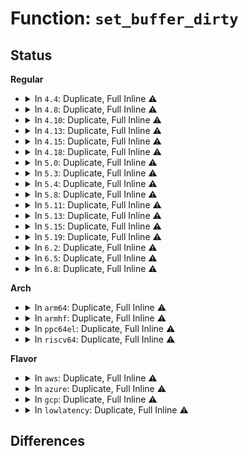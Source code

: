 # Function: <code>set_buffer_dirty</code>

## Status
<b>Regular</b>
<ul>
<li>
<details>
<summary>In <code>4.4</code>: Duplicate, Full Inline ⚠️</summary>

**Collision:** Static Duplication

**Inline:** Full

**Transformation:** False

**Instances:**

```
In fs/buffer.c (ffffffff8124294d)
Location: include/linux/buffer_head.h:117
Inline: True
Inline callers:
  - fs/buffer.c:__set_page_dirty_buffers
  - fs/buffer.c:create_empty_buffers
```
```
In fs/jbd2/commit.c (ffffffff812ea60a)
Location: include/linux/buffer_head.h:117
Inline: True
Inline callers:
  - fs/jbd2/commit.c:jbd2_journal_commit_transaction
```
```
In fs/jbd2/revoke.c (ffffffff812ed6c4)
Location: include/linux/buffer_head.h:117
Inline: True
```
```
In fs/jbd2/journal.c (ffffffff812f2da5)
Location: include/linux/buffer_head.h:117
Inline: True
Inline callers:
  - fs/jbd2/journal.c:jbd2_journal_write_metadata_buffer
```
</details>
</li>
<li>
<details>
<summary>In <code>4.8</code>: Duplicate, Full Inline ⚠️</summary>

**Collision:** Static Duplication

**Inline:** Full

**Transformation:** False

**Instances:**

```
In fs/buffer.c (ffffffff8126b9fa)
Location: include/linux/buffer_head.h:117
Inline: True
Inline callers:
  - fs/buffer.c:create_empty_buffers
  - fs/buffer.c:__set_page_dirty_buffers
```
```
In fs/jbd2/commit.c (ffffffff813181c9)
Location: include/linux/buffer_head.h:117
Inline: True
Inline callers:
  - fs/jbd2/commit.c:jbd2_journal_commit_transaction
```
```
In fs/jbd2/revoke.c (ffffffff8131b0ea)
Location: include/linux/buffer_head.h:117
Inline: True
```
```
In fs/jbd2/journal.c (ffffffff81320775)
Location: include/linux/buffer_head.h:117
Inline: True
Inline callers:
  - fs/jbd2/journal.c:jbd2_journal_write_metadata_buffer
```
</details>
</li>
<li>
<details>
<summary>In <code>4.10</code>: Duplicate, Full Inline ⚠️</summary>

**Collision:** Static Duplication

**Inline:** Full

**Transformation:** False

**Instances:**

```
In fs/buffer.c (ffffffff8127eb3a)
Location: include/linux/buffer_head.h:117
Inline: True
Inline callers:
  - fs/buffer.c:create_empty_buffers
  - fs/buffer.c:__set_page_dirty_buffers
```
```
In fs/jbd2/commit.c (ffffffff8132e1b6)
Location: include/linux/buffer_head.h:117
Inline: True
Inline callers:
  - fs/jbd2/commit.c:jbd2_journal_commit_transaction
```
```
In fs/jbd2/revoke.c (ffffffff813310ca)
Location: include/linux/buffer_head.h:117
Inline: True
```
```
In fs/jbd2/journal.c (ffffffff81336618)
Location: include/linux/buffer_head.h:117
Inline: True
Inline callers:
  - fs/jbd2/journal.c:jbd2_journal_write_metadata_buffer
```
</details>
</li>
<li>
<details>
<summary>In <code>4.13</code>: Duplicate, Full Inline ⚠️</summary>

**Collision:** Static Duplication

**Inline:** Full

**Transformation:** False

**Instances:**

```
In fs/buffer.c (ffffffff8128ca26)
Location: include/linux/buffer_head.h:117
Inline: True
Inline callers:
  - fs/buffer.c:create_empty_buffers
  - fs/buffer.c:__set_page_dirty_buffers
```
```
In fs/jbd2/commit.c (ffffffff813433cc)
Location: include/linux/buffer_head.h:117
Inline: True
Inline callers:
  - fs/jbd2/commit.c:jbd2_journal_commit_transaction
```
```
In fs/jbd2/revoke.c (ffffffff8134602a)
Location: include/linux/buffer_head.h:117
Inline: True
```
```
In fs/jbd2/journal.c (ffffffff8134b2a8)
Location: include/linux/buffer_head.h:117
Inline: True
Inline callers:
  - fs/jbd2/journal.c:jbd2_journal_write_metadata_buffer
```
</details>
</li>
<li>
<details>
<summary>In <code>4.15</code>: Duplicate, Full Inline ⚠️</summary>

**Collision:** Static Duplication

**Inline:** Full

**Transformation:** False

**Instances:**

```
In fs/buffer.c (ffffffff812aef79)
Location: include/linux/buffer_head.h:118
Inline: True
Inline callers:
  - fs/buffer.c:create_empty_buffers
  - fs/buffer.c:__set_page_dirty_buffers
```
```
In fs/jbd2/commit.c (ffffffff81367a11)
Location: include/linux/buffer_head.h:118
Inline: True
Inline callers:
  - fs/jbd2/commit.c:jbd2_journal_commit_transaction
```
```
In fs/jbd2/revoke.c (ffffffff8136a6bc)
Location: include/linux/buffer_head.h:118
Inline: True
```
```
In fs/jbd2/journal.c (ffffffff8136f94b)
Location: include/linux/buffer_head.h:118
Inline: True
Inline callers:
  - fs/jbd2/journal.c:jbd2_journal_write_metadata_buffer
```
</details>
</li>
<li>
<details>
<summary>In <code>4.18</code>: Duplicate, Full Inline ⚠️</summary>

**Collision:** Static Duplication

**Inline:** Full

**Transformation:** False

**Instances:**

```
In fs/buffer.c (ffffffff812d743d)
Location: include/linux/buffer_head.h:121
Inline: True
Inline callers:
  - fs/buffer.c:create_empty_buffers
  - fs/buffer.c:__set_page_dirty_buffers
```
```
In fs/jbd2/commit.c (ffffffff813960aa)
Location: include/linux/buffer_head.h:121
Inline: True
Inline callers:
  - fs/jbd2/commit.c:jbd2_journal_commit_transaction
```
```
In fs/jbd2/revoke.c (ffffffff81398c26)
Location: include/linux/buffer_head.h:121
Inline: True
```
```
In fs/jbd2/journal.c (ffffffff8139de4a)
Location: include/linux/buffer_head.h:121
Inline: True
Inline callers:
  - fs/jbd2/journal.c:jbd2_journal_write_metadata_buffer
```
</details>
</li>
<li>
<details>
<summary>In <code>5.0</code>: Duplicate, Full Inline ⚠️</summary>

**Collision:** Static Duplication

**Inline:** Full

**Transformation:** False

**Instances:**

```
In fs/buffer.c (ffffffff812ec94d)
Location: include/linux/buffer_head.h:121
Inline: True
Inline callers:
  - fs/buffer.c:create_empty_buffers
  - fs/buffer.c:__set_page_dirty_buffers
```
```
In fs/jbd2/commit.c (ffffffff813aee00)
Location: include/linux/buffer_head.h:121
Inline: True
Inline callers:
  - fs/jbd2/commit.c:jbd2_journal_commit_transaction
```
```
In fs/jbd2/revoke.c (ffffffff813b1996)
Location: include/linux/buffer_head.h:121
Inline: True
```
```
In fs/jbd2/journal.c (ffffffff813b6bba)
Location: include/linux/buffer_head.h:121
Inline: True
Inline callers:
  - fs/jbd2/journal.c:jbd2_journal_write_metadata_buffer
```
</details>
</li>
<li>
<details>
<summary>In <code>5.3</code>: Duplicate, Full Inline ⚠️</summary>

**Collision:** Static Duplication

**Inline:** Full

**Transformation:** False

**Instances:**

```
In fs/buffer.c (ffffffff8130e114)
Location: include/linux/buffer_head.h:121
Inline: True
Inline callers:
  - fs/buffer.c:create_empty_buffers
  - fs/buffer.c:__set_page_dirty_buffers
```
```
In fs/jbd2/commit.c (ffffffff813d92ed)
Location: include/linux/buffer_head.h:121
Inline: True
Inline callers:
  - fs/jbd2/commit.c:jbd2_journal_commit_transaction
```
```
In fs/jbd2/revoke.c (ffffffff813dbfc4)
Location: include/linux/buffer_head.h:121
Inline: True
```
```
In fs/jbd2/journal.c (ffffffff813e12a2)
Location: include/linux/buffer_head.h:121
Inline: True
Inline callers:
  - fs/jbd2/journal.c:jbd2_journal_write_metadata_buffer
```
</details>
</li>
<li>
<details>
<summary>In <code>5.4</code>: Duplicate, Full Inline ⚠️</summary>

**Collision:** Static Duplication

**Inline:** Full

**Transformation:** False

**Instances:**

```
In fs/buffer.c (ffffffff81321134)
Location: include/linux/buffer_head.h:121
Inline: True
Inline callers:
  - fs/buffer.c:create_empty_buffers
  - fs/buffer.c:__set_page_dirty_buffers
```
```
In fs/jbd2/commit.c (ffffffff813f32e6)
Location: include/linux/buffer_head.h:121
Inline: True
Inline callers:
  - fs/jbd2/commit.c:jbd2_journal_commit_transaction
```
```
In fs/jbd2/revoke.c (ffffffff813f6017)
Location: include/linux/buffer_head.h:121
Inline: True
```
```
In fs/jbd2/journal.c (ffffffff813fb2f2)
Location: include/linux/buffer_head.h:121
Inline: True
Inline callers:
  - fs/jbd2/journal.c:jbd2_journal_write_metadata_buffer
```
</details>
</li>
<li>
<details>
<summary>In <code>5.8</code>: Duplicate, Full Inline ⚠️</summary>

**Collision:** Static Duplication

**Inline:** Full

**Transformation:** False

**Instances:**

```
In fs/buffer.c (ffffffff8135ac12)
Location: include/linux/buffer_head.h:121
Inline: True
Inline callers:
  - fs/buffer.c:create_empty_buffers
  - fs/buffer.c:__set_page_dirty_buffers
```
```
In fs/jbd2/commit.c (ffffffff81440991)
Location: include/linux/buffer_head.h:121
Inline: True
Inline callers:
  - fs/jbd2/commit.c:jbd2_journal_commit_transaction
```
```
In fs/jbd2/revoke.c (ffffffff81443497)
Location: include/linux/buffer_head.h:121
Inline: True
```
```
In fs/jbd2/journal.c (ffffffff81448a5e)
Location: include/linux/buffer_head.h:121
Inline: True
Inline callers:
  - fs/jbd2/journal.c:jbd2_journal_write_metadata_buffer
```
</details>
</li>
<li>
<details>
<summary>In <code>5.11</code>: Duplicate, Full Inline ⚠️</summary>

**Collision:** Static Duplication

**Inline:** Full

**Transformation:** False

**Instances:**

```
In fs/buffer.c (ffffffff81368a52)
Location: include/linux/buffer_head.h:121
Inline: True
Inline callers:
  - fs/buffer.c:create_empty_buffers
  - fs/buffer.c:__set_page_dirty_buffers
```
```
In fs/ext4/fast_commit.c (ffffffff81454294)
Location: include/linux/buffer_head.h:121
Inline: True
Inline callers:
  - fs/ext4/fast_commit.c:ext4_fc_submit_bh
```
```
In fs/jbd2/commit.c (ffffffff8145cbbf)
Location: include/linux/buffer_head.h:121
Inline: True
Inline callers:
  - fs/jbd2/commit.c:jbd2_journal_commit_transaction
```
```
In fs/jbd2/revoke.c (ffffffff8145f577)
Location: include/linux/buffer_head.h:121
Inline: True
```
```
In fs/jbd2/journal.c (ffffffff8146565b)
Location: include/linux/buffer_head.h:121
Inline: True
Inline callers:
  - fs/jbd2/journal.c:jbd2_journal_write_metadata_buffer
```
</details>
</li>
<li>
<details>
<summary>In <code>5.13</code>: Duplicate, Full Inline ⚠️</summary>

**Collision:** Static Duplication

**Inline:** Full

**Transformation:** False

**Instances:**

```
In fs/buffer.c (ffffffff8136ff0f)
Location: include/linux/buffer_head.h:121
Inline: True
Inline callers:
  - fs/buffer.c:create_empty_buffers
  - fs/buffer.c:__set_page_dirty_buffers
```
```
In fs/ext4/fast_commit.c (ffffffff81459bc4)
Location: include/linux/buffer_head.h:121
Inline: True
Inline callers:
  - fs/ext4/fast_commit.c:ext4_fc_submit_bh
```
```
In fs/jbd2/commit.c (ffffffff81462258)
Location: include/linux/buffer_head.h:121
Inline: True
Inline callers:
  - fs/jbd2/commit.c:jbd2_journal_commit_transaction
```
```
In fs/jbd2/revoke.c (ffffffff81464de7)
Location: include/linux/buffer_head.h:121
Inline: True
```
```
In fs/jbd2/journal.c (ffffffff8146adab)
Location: include/linux/buffer_head.h:121
Inline: True
Inline callers:
  - fs/jbd2/journal.c:jbd2_journal_write_metadata_buffer
```
</details>
</li>
<li>
<details>
<summary>In <code>5.15</code>: Duplicate, Full Inline ⚠️</summary>

**Collision:** Static Duplication

**Inline:** Full

**Transformation:** False

**Instances:**

```
In fs/buffer.c (ffffffff813bea72)
Location: include/linux/buffer_head.h:121
Inline: True
Inline callers:
  - fs/buffer.c:create_empty_buffers
  - fs/buffer.c:__set_page_dirty_buffers
```
```
In fs/ext4/fast_commit.c (ffffffff814adcb4)
Location: include/linux/buffer_head.h:121
Inline: True
Inline callers:
  - fs/ext4/fast_commit.c:ext4_fc_submit_bh
```
```
In fs/jbd2/commit.c (ffffffff814b774e)
Location: include/linux/buffer_head.h:121
Inline: True
Inline callers:
  - fs/jbd2/commit.c:jbd2_journal_commit_transaction
```
```
In fs/jbd2/revoke.c (ffffffff814ba737)
Location: include/linux/buffer_head.h:121
Inline: True
```
```
In fs/jbd2/journal.c (ffffffff814c15bb)
Location: include/linux/buffer_head.h:121
Inline: True
Inline callers:
  - fs/jbd2/journal.c:jbd2_journal_write_metadata_buffer
```
</details>
</li>
<li>
<details>
<summary>In <code>5.19</code>: Duplicate, Full Inline ⚠️</summary>

**Collision:** Static Duplication

**Inline:** Full

**Transformation:** False

**Instances:**

```
In fs/buffer.c (ffffffff8144540c)
Location: include/linux/buffer_head.h:120
Inline: True
Inline callers:
  - fs/buffer.c:create_empty_buffers
  - fs/buffer.c:block_dirty_folio
```
```
In fs/ext4/fast_commit.c (ffffffff81535ba3)
Location: include/linux/buffer_head.h:120
Inline: True
Inline callers:
  - fs/ext4/fast_commit.c:ext4_fc_submit_bh
```
```
In fs/jbd2/commit.c (ffffffff815412a0)
Location: include/linux/buffer_head.h:120
Inline: True
Inline callers:
  - fs/jbd2/commit.c:jbd2_journal_commit_transaction
```
```
In fs/jbd2/revoke.c (ffffffff815444da)
Location: include/linux/buffer_head.h:120
Inline: True
```
```
In fs/jbd2/journal.c (ffffffff8154bf74)
Location: include/linux/buffer_head.h:120
Inline: True
Inline callers:
  - fs/jbd2/journal.c:jbd2_journal_write_metadata_buffer
```
</details>
</li>
<li>
<details>
<summary>In <code>6.2</code>: Duplicate, Full Inline ⚠️</summary>

**Collision:** Static Duplication

**Inline:** Full

**Transformation:** False

**Instances:**

```
In fs/buffer.c (ffffffff814d4c8c)
Location: include/linux/buffer_head.h:121
Inline: True
Inline callers:
  - fs/buffer.c:create_empty_buffers
  - fs/buffer.c:block_dirty_folio
```
```
In fs/ext4/page-io.c (ffffffff815a4595)
Location: include/linux/buffer_head.h:121
Inline: True
Inline callers:
  - fs/ext4/page-io.c:ext4_bio_write_page
```
```
In fs/ext4/fast_commit.c (ffffffff815d4053)
Location: include/linux/buffer_head.h:121
Inline: True
Inline callers:
  - fs/ext4/fast_commit.c:ext4_fc_submit_bh
```
```
In fs/jbd2/commit.c (ffffffff815dfd59)
Location: include/linux/buffer_head.h:121
Inline: True
Inline callers:
  - fs/jbd2/commit.c:jbd2_journal_commit_transaction
```
```
In fs/jbd2/revoke.c (ffffffff815e350a)
Location: include/linux/buffer_head.h:121
Inline: True
```
```
In fs/jbd2/journal.c (ffffffff815ebd44)
Location: include/linux/buffer_head.h:121
Inline: True
Inline callers:
  - fs/jbd2/journal.c:jbd2_journal_write_metadata_buffer
```
</details>
</li>
<li>
<details>
<summary>In <code>6.5</code>: Duplicate, Full Inline ⚠️</summary>

**Collision:** Static Duplication

**Inline:** Full

**Transformation:** False

**Instances:**

```
In fs/buffer.c (ffffffff81509f20)
Location: include/linux/buffer_head.h:124
Inline: True
Inline callers:
  - fs/buffer.c:folio_create_empty_buffers
  - fs/buffer.c:block_dirty_folio
```
```
In fs/ext4/page-io.c (ffffffff815daed9)
Location: include/linux/buffer_head.h:124
Inline: True
Inline callers:
  - fs/ext4/page-io.c:ext4_bio_write_folio
```
```
In fs/ext4/fast_commit.c (ffffffff8160bc33)
Location: include/linux/buffer_head.h:124
Inline: True
Inline callers:
  - fs/ext4/fast_commit.c:ext4_fc_submit_bh
```
```
In fs/jbd2/commit.c (ffffffff81617700)
Location: include/linux/buffer_head.h:124
Inline: True
Inline callers:
  - fs/jbd2/commit.c:jbd2_journal_commit_transaction
```
```
In fs/jbd2/revoke.c (ffffffff8161acca)
Location: include/linux/buffer_head.h:124
Inline: True
```
```
In fs/jbd2/journal.c (ffffffff81623824)
Location: include/linux/buffer_head.h:124
Inline: True
Inline callers:
  - fs/jbd2/journal.c:jbd2_journal_write_metadata_buffer
```
</details>
</li>
<li>
<details>
<summary>In <code>6.8</code>: Duplicate, Full Inline ⚠️</summary>

**Collision:** Static Duplication

**Inline:** Full

**Transformation:** False

**Instances:**

```
In fs/buffer.c (ffffffff8153ed4d)
Location: include/linux/buffer_head.h:122
Inline: True
Inline callers:
  - fs/buffer.c:create_empty_buffers
  - fs/buffer.c:block_dirty_folio
```
```
In fs/ext4/page-io.c (ffffffff816136fd)
Location: include/linux/buffer_head.h:122
Inline: True
Inline callers:
  - fs/ext4/page-io.c:ext4_bio_write_folio
```
```
In fs/ext4/fast_commit.c (ffffffff816449f3)
Location: include/linux/buffer_head.h:122
Inline: True
Inline callers:
  - fs/ext4/fast_commit.c:ext4_fc_submit_bh
```
```
In fs/jbd2/commit.c (ffffffff8165054c)
Location: include/linux/buffer_head.h:122
Inline: True
Inline callers:
  - fs/jbd2/commit.c:jbd2_journal_commit_transaction
```
```
In fs/jbd2/revoke.c (ffffffff81653bea)
Location: include/linux/buffer_head.h:122
Inline: True
```
```
In fs/jbd2/journal.c (ffffffff8165c7a9)
Location: include/linux/buffer_head.h:122
Inline: True
Inline callers:
  - fs/jbd2/journal.c:jbd2_journal_write_metadata_buffer
```
</details>
</li>
</ul>
<b>Arch</b>
<ul>
<li>
<details>
<summary>In <code>arm64</code>: Duplicate, Full Inline ⚠️</summary>

**Collision:** Static Duplication

**Inline:** Full

**Transformation:** False

**Instances:**

```
In fs/buffer.c (ffff8000103d93fc)
Location: include/linux/buffer_head.h:121
Inline: True
Inline callers:
  - fs/buffer.c:create_empty_buffers
  - fs/buffer.c:__set_page_dirty_buffers
```
```
In fs/jbd2/commit.c (ffff8000104cec00)
Location: include/linux/buffer_head.h:121
Inline: True
Inline callers:
  - fs/jbd2/commit.c:jbd2_journal_commit_transaction
```
```
In fs/jbd2/revoke.c (ffff8000104d21c8)
Location: include/linux/buffer_head.h:121
Inline: True
```
```
In fs/jbd2/journal.c (ffff8000104d88f0)
Location: include/linux/buffer_head.h:121
Inline: True
Inline callers:
  - fs/jbd2/journal.c:jbd2_journal_write_metadata_buffer
```
</details>
</li>
<li>
<details>
<summary>In <code>armhf</code>: Duplicate, Full Inline ⚠️</summary>

**Collision:** Static Duplication

**Inline:** Full

**Transformation:** False

**Instances:**

```
In fs/buffer.c (c05b216c)
Location: include/linux/buffer_head.h:121
Inline: True
Inline callers:
  - fs/buffer.c:create_empty_buffers
  - fs/buffer.c:__set_page_dirty_buffers
```
```
In fs/jbd2/commit.c (c0691500)
Location: include/linux/buffer_head.h:121
Inline: True
Inline callers:
  - fs/jbd2/commit.c:jbd2_journal_commit_transaction
```
```
In fs/jbd2/revoke.c (c0694898)
Location: include/linux/buffer_head.h:121
Inline: True
```
```
In fs/jbd2/journal.c (c069a7c4)
Location: include/linux/buffer_head.h:121
Inline: True
Inline callers:
  - fs/jbd2/journal.c:jbd2_journal_write_metadata_buffer
```
</details>
</li>
<li>
<details>
<summary>In <code>ppc64el</code>: Duplicate, Full Inline ⚠️</summary>

**Collision:** Static Duplication

**Inline:** Full

**Transformation:** False

**Instances:**

```
In fs/buffer.c (c0000000004dbb18)
Location: include/linux/buffer_head.h:121
Inline: True
Inline callers:
  - fs/buffer.c:attach_nobh_buffers
  - fs/buffer.c:create_empty_buffers
  - fs/buffer.c:__set_page_dirty_buffers
```
```
In fs/jbd2/commit.c (c00000000060758c)
Location: include/linux/buffer_head.h:121
Inline: True
Inline callers:
  - fs/jbd2/commit.c:jbd2_journal_commit_transaction
```
```
In fs/jbd2/revoke.c (c00000000060b43c)
Location: include/linux/buffer_head.h:121
Inline: True
```
```
In fs/jbd2/journal.c (c000000000613760)
Location: include/linux/buffer_head.h:121
Inline: True
Inline callers:
  - fs/jbd2/journal.c:jbd2_journal_write_metadata_buffer
```
</details>
</li>
<li>
<details>
<summary>In <code>riscv64</code>: Duplicate, Full Inline ⚠️</summary>

**Collision:** Static Duplication

**Inline:** Full

**Transformation:** False

**Instances:**

```
In fs/buffer.c (ffffffe00029287c)
Location: include/linux/buffer_head.h:121
Inline: True
Inline callers:
  - fs/buffer.c:create_empty_buffers
  - fs/buffer.c:__set_page_dirty_buffers
```
```
In fs/jbd2/commit.c (ffffffe000346564)
Location: include/linux/buffer_head.h:121
Inline: True
Inline callers:
  - fs/jbd2/commit.c:jbd2_journal_commit_transaction
```
```
In fs/jbd2/revoke.c (ffffffe000349098)
Location: include/linux/buffer_head.h:121
Inline: True
```
```
In fs/jbd2/journal.c (ffffffe00034e3c8)
Location: include/linux/buffer_head.h:121
Inline: True
Inline callers:
  - fs/jbd2/journal.c:jbd2_journal_write_metadata_buffer
```
</details>
</li>
</ul>
<b>Flavor</b>
<ul>
<li>
<details>
<summary>In <code>aws</code>: Duplicate, Full Inline ⚠️</summary>

**Collision:** Static Duplication

**Inline:** Full

**Transformation:** False

**Instances:**

```
In fs/buffer.c (ffffffff81319714)
Location: include/linux/buffer_head.h:121
Inline: True
Inline callers:
  - fs/buffer.c:create_empty_buffers
  - fs/buffer.c:__set_page_dirty_buffers
```
```
In fs/jbd2/commit.c (ffffffff813eb8c6)
Location: include/linux/buffer_head.h:121
Inline: True
Inline callers:
  - fs/jbd2/commit.c:jbd2_journal_commit_transaction
```
```
In fs/jbd2/revoke.c (ffffffff813ee5f7)
Location: include/linux/buffer_head.h:121
Inline: True
```
```
In fs/jbd2/journal.c (ffffffff813f38d2)
Location: include/linux/buffer_head.h:121
Inline: True
Inline callers:
  - fs/jbd2/journal.c:jbd2_journal_write_metadata_buffer
```
</details>
</li>
<li>
<details>
<summary>In <code>azure</code>: Duplicate, Full Inline ⚠️</summary>

**Collision:** Static Duplication

**Inline:** Full

**Transformation:** False

**Instances:**

```
In fs/buffer.c (ffffffff8130a2d4)
Location: include/linux/buffer_head.h:121
Inline: True
Inline callers:
  - fs/buffer.c:create_empty_buffers
  - fs/buffer.c:__set_page_dirty_buffers
```
```
In fs/jbd2/commit.c (ffffffff813dc346)
Location: include/linux/buffer_head.h:121
Inline: True
Inline callers:
  - fs/jbd2/commit.c:jbd2_journal_commit_transaction
```
```
In fs/jbd2/revoke.c (ffffffff813df077)
Location: include/linux/buffer_head.h:121
Inline: True
```
```
In fs/jbd2/journal.c (ffffffff813e4352)
Location: include/linux/buffer_head.h:121
Inline: True
Inline callers:
  - fs/jbd2/journal.c:jbd2_journal_write_metadata_buffer
```
</details>
</li>
<li>
<details>
<summary>In <code>gcp</code>: Duplicate, Full Inline ⚠️</summary>

**Collision:** Static Duplication

**Inline:** Full

**Transformation:** False

**Instances:**

```
In fs/buffer.c (ffffffff813171e4)
Location: include/linux/buffer_head.h:121
Inline: True
Inline callers:
  - fs/buffer.c:create_empty_buffers
  - fs/buffer.c:__set_page_dirty_buffers
```
```
In fs/jbd2/commit.c (ffffffff813e8c46)
Location: include/linux/buffer_head.h:121
Inline: True
Inline callers:
  - fs/jbd2/commit.c:jbd2_journal_commit_transaction
```
```
In fs/jbd2/revoke.c (ffffffff813eb977)
Location: include/linux/buffer_head.h:121
Inline: True
```
```
In fs/jbd2/journal.c (ffffffff813f0c52)
Location: include/linux/buffer_head.h:121
Inline: True
Inline callers:
  - fs/jbd2/journal.c:jbd2_journal_write_metadata_buffer
```
</details>
</li>
<li>
<details>
<summary>In <code>lowlatency</code>: Duplicate, Full Inline ⚠️</summary>

**Collision:** Static Duplication

**Inline:** Full

**Transformation:** False

**Instances:**

```
In fs/buffer.c (ffffffff81328594)
Location: include/linux/buffer_head.h:121
Inline: True
Inline callers:
  - fs/buffer.c:create_empty_buffers
  - fs/buffer.c:__set_page_dirty_buffers
```
```
In fs/jbd2/commit.c (ffffffff813fe4af)
Location: include/linux/buffer_head.h:121
Inline: True
Inline callers:
  - fs/jbd2/commit.c:jbd2_journal_commit_transaction
```
```
In fs/jbd2/revoke.c (ffffffff81401467)
Location: include/linux/buffer_head.h:121
Inline: True
```
```
In fs/jbd2/journal.c (ffffffff81406715)
Location: include/linux/buffer_head.h:121
Inline: True
Inline callers:
  - fs/jbd2/journal.c:jbd2_journal_write_metadata_buffer
```
</details>
</li>
</ul>

## Differences
